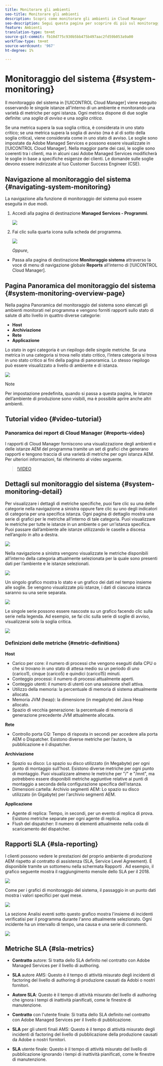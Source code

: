 ```yaml
---
title: Monitorare gli ambienti
seo-title: Monitorare gli ambienti
description: Scopri come monitorare gli ambienti in Cloud Manager
seo-description: Segui questa pagina per scoprire di più sul monitoraggio del sistema in Cloud Manager che viene fatto osservando le singole istanze all’interno di un ambiente e monitorando una varietà di metriche per ogni istanza.
feature: Ambienti
translation-type: tm+mt
source-git-commit: fb10d775c930b5bb475b497aac2fd59b053a9a00
workflow-type: tm+mt
source-wordcount: '967'
ht-degree: 1%

---
```



# Monitoraggio del sistema {#system-monitoring}

Il monitoraggio del sistema in [!UICONTROL Cloud Manager] viene eseguito osservando le singole istanze all&#39;interno di un ambiente e monitorando una varietà di metriche per ogni istanza. Ogni metrica dispone di due soglie definite: una *soglia di avviso* e una *soglia critica*.

Se una metrica supera la sua soglia critica, è considerata in uno stato critico; se una metrica supera la soglia di avviso (ma è al di sotto della soglia critica), viene considerata come in uno stato di avviso. Le soglie sono impostate da Adobe Managed Services e possono essere visualizzate in [!UICONTROL Cloud Manager]. Nella maggior parte dei casi, le soglie sono coerenti tra i clienti, ma in alcuni casi Adobe Managed Services modificherà le soglie in base a specifiche esigenze dei clienti. Le domande sulle soglie devono essere indirizzate al tuo Customer Success Engineer (CSE).

## Navigazione al monitoraggio del sistema {#navigating-system-monitoring}

La navigazione alla funzione di monitoraggio del sistema può essere eseguita in due modi.

1. Accedi alla pagina di destinazione **Managed Services - Programmi**.

   ![](assets/ProgramLanding.png)

1. Fai clic sulla quarta icona sulla scheda del programma.

   ![](assets/first-timea1.png)

   *Oppure*,

* Passa alla pagina di destinazione **Monitoraggio sistema** attraverso la voce di menu di navigazione globale **Reports** all’interno di [!UICONTROL Cloud Manager].


## Pagina Panoramica del monitoraggio del sistema {#system-monitoring-overview-page}

Nella pagina Panoramica del monitoraggio del sistema sono elencati gli ambienti monitorati nel programma e vengono forniti rapporti sullo stato di salute di alto livello in quattro diverse categorie:

* **Host**
* **Archiviazione**
* **Rete**
* **Applicazione**

Lo stato in ogni categoria è un riepilogo delle singole metriche. Se una metrica in una categoria si trova nello stato critico, l’intera categoria si trova in uno stato critico ai fini della pagina di panoramica. Lo stesso riepilogo può essere visualizzato a livello di ambiente e di istanza.

![](assets/System-Monitoring-Reports.png)

>[!NOTE]
>
>Per impostazione predefinita, quando si passa a questa pagina, le istanze dell’ambiente di produzione sono visibili, ma è possibile aprire anche altri ambienti.

## Tutorial video {#video-tutorial}

### Panoramica dei report di Cloud Manager {#reports-video}

I rapporti di Cloud Manager forniscono una visualizzazione degli ambienti e delle istanze AEM del programma tramite un set di grafici che generano rapporti e tengono traccia di una varietà di metriche per ogni istanza AEM.
Per ulteriori informazioni, fai riferimento al video seguente.

>[!VIDEO](https://video.tv.adobe.com/v/26315/)

## Dettagli sul monitoraggio del sistema {#system-monitoring-detail}

Per visualizzare i dettagli di metriche specifiche, puoi fare clic su una delle categorie nella navigazione a sinistra oppure fare clic su uno degli indicatori di categoria per una specifica istanza. Ogni pagina di dettaglio mostra una serie di grafici per le metriche all’interno di tale categoria. Puoi visualizzare le metriche per tutte le istanze in un ambiente o per un&#39;istanza specifica. Puoi passare dall’ambiente alle istanze utilizzando le caselle a discesa nell’angolo in alto a destra.

![](assets/System_Monitoring1.png)

Nella navigazione a sinistra vengono visualizzate le metriche disponibili all’interno della categoria attualmente selezionata per la quale sono presenti dati per l’ambiente e le istanze selezionati.

![](assets/System_Monitoring2.png)

Un singolo grafico mostra lo stato e un grafico dei dati nel tempo insieme alle soglie. Se vengono visualizzate più istanze, i dati di ciascuna istanza saranno su una serie separata.

![](assets/Monitoring_Graphs1.png)

Le singole serie possono essere nascoste su un grafico facendo clic sulla serie nella legenda.
Ad esempio, se fai clic sulla serie di soglie di avviso, visualizzerai solo la soglia critica.

![](assets/Monitoring_Graphs2.png)

### Definizioni delle metriche {#metric-definitions}

**Host**

* Carico per core: il numero di processi che vengono eseguiti dalla CPU o che si trovano in uno stato di attesa medio su un periodo di uno (carico1), cinque (carico5) e quindici (carico15) minuti.
* Conteggio processi: il numero di processi attualmente aperti.
* Conteggio utenti: il numero di utenti con una sessione shell attiva.
* Utilizzo della memoria: la percentuale di memoria di sistema attualmente allocata.
* Memoria JVM (heap): la dimensione (in megabyte) del Java Heap allocato.
* Spazio di vecchia generazione: la percentuale di memoria di generazione precedente JVM attualmente allocata.

**Rete**

* Controllo porta CQ: Tempo di risposta in secondi per accedere alla porta AEM o Dispatcher. Esistono diverse metriche per l’autore, la pubblicazione e il dispatcher.

**Archiviazione**

* Spazio su disco: Lo spazio su disco utilizzato (in Megabyte) per ogni punto di montaggio sull&#39;host. Esistono diverse metriche per ogni punto di montaggio. Puoi visualizzare almeno le metriche per &quot;/&quot; e &quot;/mnt&quot;, ma potrebbero essere disponibili metriche aggiuntive relative ai punti di montaggio a seconda della configurazione specifica dell’istanza.
* Dimensioni cartella: Archivio segmenti AEM: Lo spazio su disco utilizzato (in Gigabyte) per l&#39;archivio segmenti AEM.

**Applicazione**

* Agente di replica: Tempo, in secondi, per un evento di replica di prova. Esistono metriche separate per ogni agente di replica.
* Flush del dispatcher: Il numero di elementi attualmente nella coda di scaricamento del dispatcher.

## Rapporti SLA {#sla-reporting}

I clienti possono vedere le prestazioni del proprio ambiente di produzione AEM rispetto al contratto di assistenza (SLA, Service Level Agreement). È disponibile tramite un sottomenu nella schermata Rapporti .
Ad esempio, il grafico seguente mostra il raggiungimento mensile dello SLA per il 2018.

![](assets/SLA-Reports-one.png)

Come per i grafici di monitoraggio del sistema, il passaggio in un punto dati mostra i valori specifici per quel mese.

![](assets/SLA-Reports-two.png)

La sezione Analisi eventi sotto questo grafico mostra l&#39;insieme di incidenti verificatisi per il programma durante l&#39;anno attualmente selezionato. Ogni incidente ha un intervallo di tempo, una causa e una serie di commenti.

![](assets/sla-reporting3.png)

## Metriche SLA {#sla-metrics}

* **Contratto** autore: Si tratta dello SLA definito nel contratto con Adobe Managed Services per il livello di authoring.

* **SLA** autore AMS: Questo è il tempo di attività misurato degli incidenti di factoring del livello di authoring di produzione causati da Adobi o nostri fornitori.

* **Autore SLA**: Questo è il tempo di attività misurato del livello di authoring che ignora i tempi di inattività pianificati, come le finestre di manutenzione.

* **Contratto** con l&#39;utente finale: Si tratta dello SLA definito nel contratto con Adobe Managed Services per il livello di pubblicazione.

* **SLA** per gli utenti finali AMS: Questo è il tempo di attività misurato degli incidenti di factoring del livello di pubblicazione della produzione causati da Adobe o nostri fornitori.

* **SLA** utente finale: Questo è il tempo di attività misurato del livello di pubblicazione ignorando i tempi di inattività pianificati, come le finestre di manutenzione.